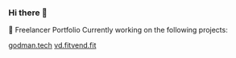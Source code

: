 ### Hi there 👋
🦋 Freelancer Portfolio
Currently working on the following projects:

[godman.tech](https://godman.tech)
[vd.fitvend.fit](https://vd.fitvend.fit/)
<!--
**emochka2007/emochka2007** is a ✨ _special_ ✨ repository because its `README.md` (this file) appears on your GitHub profile.
[![GitHub stats](https://github-readme-stats.vercel.app/api?username=emochka2007)]
Here are some ideas to get you started:
- 🔭 I’m currently working on ...
- 🌱 I’m currently learning ...
- 👯 I’m looking to collaborate on ...
- 🤔 I’m looking for help with ...
- 💬 Ask me about ...
- 📫 How to reach me: ...
- 😄 Pronouns: ...
- ⚡ Fun fact: ...
-->
